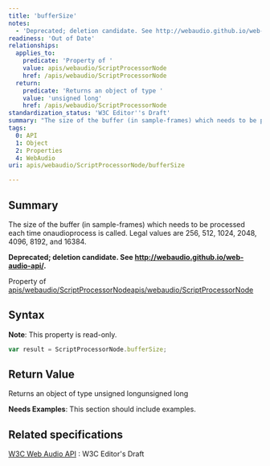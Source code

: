 ```yaml
---
title: 'bufferSize'
notes:
  - 'Deprecated; deletion candidate. See http://webaudio.github.io/web-audio-api/.'
readiness: 'Out of Date'
relationships:
  applies_to:
    predicate: 'Property of '
    value: apis/webaudio/ScriptProcessorNode
    href: /apis/webaudio/ScriptProcessorNode
  return:
    predicate: 'Returns an object of type '
    value: 'unsigned long'
    href: /apis/webaudio/ScriptProcessorNode
standardization_status: 'W3C Editor''s Draft'
summary: "The size of the buffer (in sample-frames) which needs to be processed each time onaudioprocess is called. Legal values are 256, 512, 1024, 2048, 4096, 8192, and 16384.\n"
tags:
  0: API
  1: Object
  2: Properties
  4: WebAudio
uri: apis/webaudio/ScriptProcessorNode/bufferSize

---
```

## Summary

The size of the buffer (in sample-frames) which needs to be processed each time onaudioprocess is called. Legal values are 256, 512, 1024, 2048, 4096, 8192, and 16384.

**Deprecated; deletion candidate. See <http://webaudio.github.io/web-audio-api/>.**

Property of [apis/webaudio/ScriptProcessorNode](/apis/webaudio/ScriptProcessorNode)[apis/webaudio/ScriptProcessorNode](/apis/webaudio/ScriptProcessorNode)

## Syntax

**Note**: This property is read-only.

``` js
var result = ScriptProcessorNode.bufferSize;
```

## Return Value

Returns an object of type unsigned longunsigned long

**Needs Examples**: This section should include examples.

## Related specifications

[W3C Web Audio API](http://webaudio.github.io/web-audio-api/)
:   W3C Editor's Draft
